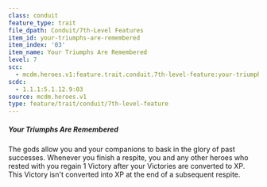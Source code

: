 ```yaml
---
class: conduit
feature_type: trait
file_dpath: Conduit/7th-Level Features
item_id: your-triumphs-are-remembered
item_index: '03'
item_name: Your Triumphs Are Remembered
level: 7
scc:
  - mcdm.heroes.v1:feature.trait.conduit.7th-level-feature:your-triumphs-are-remembered
scdc:
  - 1.1.1:5.1.12.9:03
source: mcdm.heroes.v1
type: feature/trait/conduit/7th-level-feature
---
```


##### Your Triumphs Are Remembered

The gods allow you and your companions to bask in the glory of past successes. Whenever you finish a respite, you and any other heroes who rested with you regain 1 Victory after your Victories are converted to XP. This Victory isn't converted into XP at the end of a subsequent respite.
